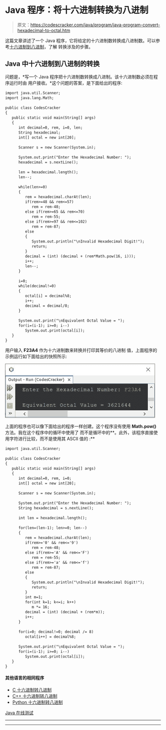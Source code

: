 # Java 程序：将十六进制转换为八进制

> 原文：<https://codescracker.com/java/program/java-program-convert-hexadecimal-to-octal.htm>

这篇文章讲述了一个 Java 程序，它将给定的十六进制数转换成八进制数。可以参考[十六进制到八进制](/computer-fundamental/hexadecimal-to-octal.htm)，了解 转换涉及的步骤。

## Java 中十六进制到八进制的转换

问题是，*写一个 Java 程序把十六进制数转换成八进制。该十六进制数必须在程序运行时由 用户接收。*这个问题的答案，是下面给出的程序:

```
import java.util.Scanner;
import java.lang.Math;

public class CodesCracker
{
   public static void main(String[] args)
   {
      int decimal=0, rem, i=0, len;
      String hexadecimal;
      int[] octal = new int[20];

      Scanner s = new Scanner(System.in);

      System.out.print("Enter the Hexadecimal Number: ");
      hexadecimal = s.nextLine();

      len = hexadecimal.length();
      len--;

      while(len>=0)
      {
         rem = hexadecimal.charAt(len);
         if(rem>=48 && rem<=57)
            rem = rem-48;
         else if(rem>=65 && rem<=70)
            rem = rem-55;
         else if(rem>=97 && rem<=102)
            rem = rem-87;
         else
         {
            System.out.println("\nInvalid Hexadecimal Digit!");
            return;
         }
         decimal = (int) (decimal + (rem*Math.pow(16, i)));
         i++;
         len--;
      }

      i=0;
      while(decimal!=0)
      {
         octal[i] = decimal%8;
         i++;
         decimal = decimal/8;
      }

      System.out.print("\nEquivalent Octal Value = ");
      for(i=(i-1); i>=0; i--)
         System.out.print(octal[i]);
   }
}
```

用户输入 **F23A4** 作为十六进制数来转换并打印其等价的八进制 值，上面程序的示例运行如下面给出的快照所示:

![java convert hexadecimal to octal](img/adb955aff7f35b8b5d11707e18852d9d.png)

上面的程序也可以像下面给出的程序一样创建。这个程序没有使用 **Math.pow()** 方法。我在这个程序中的循环中使用了 而不是循环中的**。此外，该程序直接使用字符进行比较，而不是使用其 ASCII 值的 :**

```
import java.util.Scanner;

public class CodesCracker
{
   public static void main(String[] args)
   {
      int decimal=0, rem, i=0;
      int[] octal = new int[20];

      Scanner s = new Scanner(System.in);

      System.out.print("Enter the Hexadecimal Number: ");
      String hexadecimal = s.nextLine();

      int len = hexadecimal.length();

      for(len=(len-1); len>=0; len--)
      {
         rem = hexadecimal.charAt(len);
         if(rem>='0' && rem<='9')
            rem = rem-48;
         else if(rem>='A' && rem<='F')
            rem = rem-55;
         else if(rem>='a' && rem<='f')
            rem = rem-87;
         else
         {
            System.out.println("\nInvalid Hexadecimal Digit!");
            return;
         }
         int m=1;
         for(int k=1; k<=i; k++)
            m *= 16;
         decimal = (int) (decimal + (rem*m));
         i++;
      }

      for(i=0; decimal!=0; decimal /= 8)
         octal[i++] = decimal%8;

      System.out.print("\nEquivalent Octal Value = ");
      for(i=(i-1); i>=0; i--)
         System.out.print(octal[i]);
   }
}
```

#### 其他语言的相同程序

*   [C 十六进制转八进制](/c/program/c-program-convert-hexadecimal-to-octal.htm)
*   [C++ 十六进制转八进制](/cpp/program/cpp-program-convert-hexadecimal-to-octal.htm)
*   [Python 十六进制转八进制](/python/program/python-program-convert-hexadecimal-to-octal.htm)

[Java 在线测试](/exam/showtest.php?subid=1)

* * *

* * *